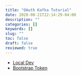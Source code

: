 ```yaml
---
title: "OAuth Kafka Tutorial"
date: 2020-08-21T22:14:29-04:00
description: ""
categories: []
keywords: []
slug: ""
toc: false
draft: false
reviewed: true
---
```


* [Local Dev][]
* [Bootstrap Token][]

[Local Dev]: /tutorial/oauth-kafka/local-dev/
[Bootstrap Token]: /tutorial/oauth-kafka/bootstrap-token/

